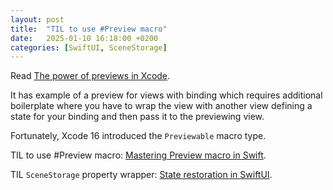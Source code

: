 ```yaml
---
layout: post
title:  "TIL to use #Preview macro"
date:   2025-01-10 16:18:00 +0200
categories: [SwiftUI, SceneStorage]
---
```

Read [The power of previews in Xcode](https://swiftwithmajid.com/2024/11/26/the-power-of-previews-in-xcode/).

It has example of a preview for views with binding which requires additional boilerplate where you have to wrap the view with another view defining a state for your binding and then pass it to the previewing view.

Fortunately, Xcode 16 introduced the `Previewable` macro type.

TIL to use #Preview macro: [Mastering Preview macro in Swift](https://swiftwithmajid.com/2023/10/17/mastering-preview-macro-in-swift/).

TIL `SceneStorage` property wrapper: [State restoration in SwiftUI](https://swiftwithmajid.com/2022/03/10/state-restoration-in-swiftui/).
